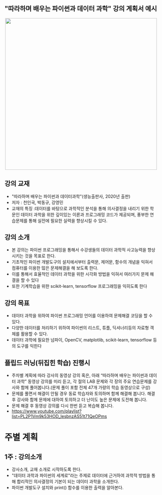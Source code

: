 ## "따라하며 배우는 파이썬과 데이터 과학" 강의 계획서 예시
<p align="center">
  <img src="../image/cover.png" width=500px>
</p>

## 강의 교재 
- "따라하며 배우는 파이썬과 데이터과학"(생능출판사, 2020년 출판)
- 저자 : 천인국, 박동규, 강영민
- 교재의 특징 :데이터를 바탕으로 과학적인 분석을 통해 의사결정을 내리기 위한 학문인 데이터 과학을 위한 깊이있는 이론과 프로그래밍 코드가 제공되며, 풍부한 연습문제를 통해 실전에 필요한 실력을 향상시킬 수 있다.

## 강의 소개
- 본 강의는 파이썬 프로그래밍을 통해서 수강생들의 데이터 과학적 사고능력을 향상시키는 것을 목표로 한다.
- 기초적인 파이썬 개발도구의 설치에서부터 출력문, 제어문, 함수의 개념을 익혀서 컴퓨터를 이용한 많은 문제해결을 해 보도록 한다.
- 이를 통해서 효율적인 데이터 과학을 위한 시각화 방법을 익혀서 여러가지 문제 해결을 할 수 있다
- 또한 기계학습을 위한 scikit-learn, tensorflow 프로그래밍을 익히도록 한다

## 강의 목표
- 데이터 과학을 위하여 파이썬 프로그래밍 언어를 이용하여 문제해결 코딩을 할 수 있다.
- 다양한 데이터를 처리하기 위하여 파이썬의 리스트, 튜플, 딕셔너리등의 자료형 객체를 활용할 수 있다.
- 데이터 과학에 필요한 넘파이, OpenCV, matplotlib, scikit-learn, tensorflow 등의 도구를 익힌다

## 플립드 러닝(뒤집힌 학습) 진행시
- 주차별 계획에 따라 강사의 동영상 강의 혹은, 아래 “따라하며 배우는 파이썬과 데이터 과학” 동영상 강의를 미리 듣고,  각 절의 LAB 문제와 각 장의 주요 연습문제를 강사와 함께 풀어봅니다.(문제 풀이 포함 전체 47개 가량의 학습 동영상으로 구성)
- 문제를 풀면서 해결이 안될 경우 동료 학습자와 토의하며 함께 해결해 봅니다. 해결 후 강사와 함께 문제에 대하여 토의하고 더 난이도 높은 문제에 도전해 봅니다.
- 문제 해결 후 동영상 강의를 다시 한번 듣고 복습해 봅니다.
- https://www.youtube.com/playlist?list=PL2P1Vm9k53HOD_lesbnzAS51t71QeOPms

# 주별 계획
## 1주 : 강의소개
- 강사소개, 교재 소개로 시작하도록 한다.
- "데이터 과학과 파이썬의 세계로"라는 주제로 데이터에 근거하여 과학적 방법을 통해 합리적인 의사결정의 기본이 되는 데이터 과학을 소개한다.
- 파이썬 개발도구 설치와 print() 함수를 이용한 출력을 알아본다.
